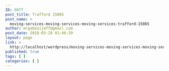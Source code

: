 ```yaml
---
ID: 6077
post_title: Trafford 15085
post_name: >
  moving-services-moving-services-moving-services-trafford-15085
author: mrgabonijeff@gmail.com
post_date: 2018-03-28 01:46:39
layout: page
link: >
  http://localhost/wordpress/moving-services-moving-services-moving-services-trafford-15085/
published: true
tags: [ ]
categories: [ ]
---
```

